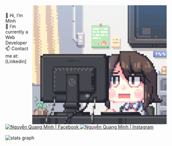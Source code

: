 <img align="right" height="370" width="420" src="https://github.com/hgck000/hgck000/blob/main/coding.gif?raw=true"  />

###

<div align="left">
  👋 Hi, I’m Minh  
  <br/>👀 I’m currently a Web Developer
  <br/>📫 Contact me at: [Linkedin]
  <br/>
  
  <a href="https://www.facebook.com/hgck000/">
    <img width="40px" alt="Nguyễn Quang Minh | Facebook" src="https://i.pinimg.com/564x/7d/f2/cc/7df2cc2a2a2d14d93354abe29d435ae8.jpg"/>
  </a>

  <a href="https://www.instagram.com/toilaqminh/">
    <img width="40px" alt="Nguyễn Quang Minh | Instagram" src="https://i.pinimg.com/736x/4d/40/97/4d4097f3c479b8da74d988c322c797fa.jpg"/>
  </a>
  <br/>
  <br/>
  <img src="https://github-readme-stats.vercel.app/api?username=hgck000&hide_title=false&hide_rank=false&show_icons=true&include_all_commits=true&count_private=true&disable_animations=false&theme=vue&locale=en&hide_border=false" alt="stats graph"  />
</div>

###

<div align="left">
</div>
